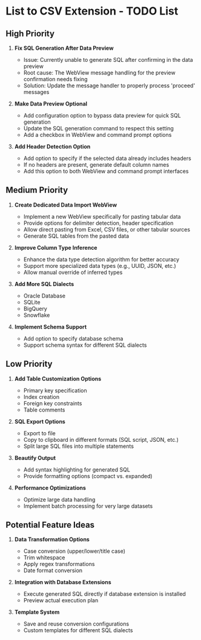 # List to CSV Extension - TODO List

## High Priority

1. **Fix SQL Generation After Data Preview**
   - Issue: Currently unable to generate SQL after confirming in the data preview
   - Root cause: The WebView message handling for the preview confirmation needs fixing
   - Solution: Update the message handler to properly process 'proceed' messages

2. **Make Data Preview Optional**
   - Add configuration option to bypass data preview for quick SQL generation
   - Update the SQL generation command to respect this setting
   - Add a checkbox in WebView and command prompt options

3. **Add Header Detection Option**
   - Add option to specify if the selected data already includes headers
   - If no headers are present, generate default column names
   - Add this option to both WebView and command prompt interfaces

## Medium Priority

1. **Create Dedicated Data Import WebView**
   - Implement a new WebView specifically for pasting tabular data
   - Provide options for delimiter detection, header specification
   - Allow direct pasting from Excel, CSV files, or other tabular sources
   - Generate SQL tables from the pasted data

2. **Improve Column Type Inference**
   - Enhance the data type detection algorithm for better accuracy
   - Support more specialized data types (e.g., UUID, JSON, etc.)
   - Allow manual override of inferred types

3. **Add More SQL Dialects**
   - Oracle Database
   - SQLite
   - BigQuery
   - Snowflake

4. **Implement Schema Support**
   - Add option to specify database schema
   - Support schema syntax for different SQL dialects

## Low Priority

1. **Add Table Customization Options**
   - Primary key specification
   - Index creation
   - Foreign key constraints
   - Table comments

2. **SQL Export Options**
   - Export to file
   - Copy to clipboard in different formats (SQL script, JSON, etc.)
   - Split large SQL files into multiple statements

3. **Beautify Output**
   - Add syntax highlighting for generated SQL
   - Provide formatting options (compact vs. expanded)

4. **Performance Optimizations**
   - Optimize large data handling
   - Implement batch processing for very large datasets

## Potential Feature Ideas

1. **Data Transformation Options**
   - Case conversion (upper/lower/title case)
   - Trim whitespace
   - Apply regex transformations
   - Date format conversion

2. **Integration with Database Extensions**
   - Execute generated SQL directly if database extension is installed
   - Preview actual execution plan

3. **Template System**
   - Save and reuse conversion configurations
   - Custom templates for different SQL dialects
